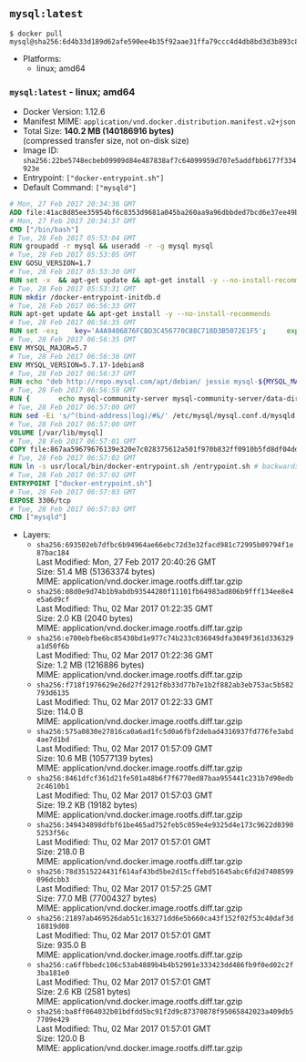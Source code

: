 ## `mysql:latest`

```console
$ docker pull mysql@sha256:6d4b33d189d62afe590ee4b35f92aae31ffa79ccc4d4db8bd3d3b893c8019596
```

-	Platforms:
	-	linux; amd64

### `mysql:latest` - linux; amd64

-	Docker Version: 1.12.6
-	Manifest MIME: `application/vnd.docker.distribution.manifest.v2+json`
-	Total Size: **140.2 MB (140186916 bytes)**  
	(compressed transfer size, not on-disk size)
-	Image ID: `sha256:22be5748ecbeb09909d84e487838af7c64099959d707e5addfbb6177f334923e`
-	Entrypoint: `["docker-entrypoint.sh"]`
-	Default Command: `["mysqld"]`

```dockerfile
# Mon, 27 Feb 2017 20:34:36 GMT
ADD file:41ac8d85ee35954bf6c8353d9681a045ba260aa9a96dbbded7bcd6e37ee49bea in / 
# Mon, 27 Feb 2017 20:34:37 GMT
CMD ["/bin/bash"]
# Tue, 28 Feb 2017 05:53:04 GMT
RUN groupadd -r mysql && useradd -r -g mysql mysql
# Tue, 28 Feb 2017 05:53:05 GMT
ENV GOSU_VERSION=1.7
# Tue, 28 Feb 2017 05:53:30 GMT
RUN set -x 	&& apt-get update && apt-get install -y --no-install-recommends ca-certificates wget && rm -rf /var/lib/apt/lists/* 	&& wget -O /usr/local/bin/gosu "https://github.com/tianon/gosu/releases/download/$GOSU_VERSION/gosu-$(dpkg --print-architecture)" 	&& wget -O /usr/local/bin/gosu.asc "https://github.com/tianon/gosu/releases/download/$GOSU_VERSION/gosu-$(dpkg --print-architecture).asc" 	&& export GNUPGHOME="$(mktemp -d)" 	&& gpg --keyserver ha.pool.sks-keyservers.net --recv-keys B42F6819007F00F88E364FD4036A9C25BF357DD4 	&& gpg --batch --verify /usr/local/bin/gosu.asc /usr/local/bin/gosu 	&& rm -r "$GNUPGHOME" /usr/local/bin/gosu.asc 	&& chmod +x /usr/local/bin/gosu 	&& gosu nobody true 	&& apt-get purge -y --auto-remove ca-certificates wget
# Tue, 28 Feb 2017 05:53:31 GMT
RUN mkdir /docker-entrypoint-initdb.d
# Tue, 28 Feb 2017 06:56:33 GMT
RUN apt-get update && apt-get install -y --no-install-recommends 		pwgen 		openssl 		perl 	&& rm -rf /var/lib/apt/lists/*
# Tue, 28 Feb 2017 06:56:35 GMT
RUN set -ex; 	key='A4A9406876FCBD3C456770C88C718D3B5072E1F5'; 	export GNUPGHOME="$(mktemp -d)"; 	gpg --keyserver ha.pool.sks-keyservers.net --recv-keys "$key"; 	gpg --export "$key" > /etc/apt/trusted.gpg.d/mysql.gpg; 	rm -r "$GNUPGHOME"; 	apt-key list > /dev/null
# Tue, 28 Feb 2017 06:56:35 GMT
ENV MYSQL_MAJOR=5.7
# Tue, 28 Feb 2017 06:56:36 GMT
ENV MYSQL_VERSION=5.7.17-1debian8
# Tue, 28 Feb 2017 06:56:37 GMT
RUN echo "deb http://repo.mysql.com/apt/debian/ jessie mysql-${MYSQL_MAJOR}" > /etc/apt/sources.list.d/mysql.list
# Tue, 28 Feb 2017 06:56:59 GMT
RUN { 		echo mysql-community-server mysql-community-server/data-dir select ''; 		echo mysql-community-server mysql-community-server/root-pass password ''; 		echo mysql-community-server mysql-community-server/re-root-pass password ''; 		echo mysql-community-server mysql-community-server/remove-test-db select false; 	} | debconf-set-selections 	&& apt-get update && apt-get install -y mysql-server="${MYSQL_VERSION}" && rm -rf /var/lib/apt/lists/* 	&& rm -rf /var/lib/mysql && mkdir -p /var/lib/mysql /var/run/mysqld 	&& chown -R mysql:mysql /var/lib/mysql /var/run/mysqld 	&& chmod 777 /var/run/mysqld
# Tue, 28 Feb 2017 06:57:00 GMT
RUN sed -Ei 's/^(bind-address|log)/#&/' /etc/mysql/mysql.conf.d/mysqld.cnf 	&& echo '[mysqld]\nskip-host-cache\nskip-name-resolve' > /etc/mysql/conf.d/docker.cnf
# Tue, 28 Feb 2017 06:57:00 GMT
VOLUME [/var/lib/mysql]
# Tue, 28 Feb 2017 06:57:01 GMT
COPY file:867aa59679676139e320e7c028375612a501f970b832ff0910b5fd8df04dd5f1 in /usr/local/bin/ 
# Tue, 28 Feb 2017 06:57:02 GMT
RUN ln -s usr/local/bin/docker-entrypoint.sh /entrypoint.sh # backwards compat
# Tue, 28 Feb 2017 06:57:02 GMT
ENTRYPOINT ["docker-entrypoint.sh"]
# Tue, 28 Feb 2017 06:57:03 GMT
EXPOSE 3306/tcp
# Tue, 28 Feb 2017 06:57:03 GMT
CMD ["mysqld"]
```

-	Layers:
	-	`sha256:693502eb7dfbc6b94964ae66ebc72d3e32facd981c72995b09794f1e87bac184`  
		Last Modified: Mon, 27 Feb 2017 20:40:26 GMT  
		Size: 51.4 MB (51363374 bytes)  
		MIME: application/vnd.docker.image.rootfs.diff.tar.gzip
	-	`sha256:08d0e9d74b1b9abdb93544280f11101fb64983ad806b9fff134ee8e4e5a6d9cf`  
		Last Modified: Thu, 02 Mar 2017 01:22:35 GMT  
		Size: 2.0 KB (2040 bytes)  
		MIME: application/vnd.docker.image.rootfs.diff.tar.gzip
	-	`sha256:e700ebfbe6bc85430bd1e977c74b233c036049dfa3049f361d336329a1d50f6b`  
		Last Modified: Thu, 02 Mar 2017 01:22:36 GMT  
		Size: 1.2 MB (1216886 bytes)  
		MIME: application/vnd.docker.image.rootfs.diff.tar.gzip
	-	`sha256:f718f1976629e26d27f2912f8b33d77b7e1b2f882ab3eb753ac5b582793d6135`  
		Last Modified: Thu, 02 Mar 2017 01:22:33 GMT  
		Size: 114.0 B  
		MIME: application/vnd.docker.image.rootfs.diff.tar.gzip
	-	`sha256:575a0830e27816ca0a6ad1fc5d0a6fbf2debad4316937fd776fe3abd4ae7d1bd`  
		Last Modified: Thu, 02 Mar 2017 01:57:09 GMT  
		Size: 10.6 MB (10577139 bytes)  
		MIME: application/vnd.docker.image.rootfs.diff.tar.gzip
	-	`sha256:8461dfcf361d21fe501a48b6f7f6770ed87baa955441c231b7d90edb2c4610b1`  
		Last Modified: Thu, 02 Mar 2017 01:57:03 GMT  
		Size: 19.2 KB (19182 bytes)  
		MIME: application/vnd.docker.image.rootfs.diff.tar.gzip
	-	`sha256:349434898dfbf61be465ad752feb5c059e4e9325d4e173c9622d03905253f56c`  
		Last Modified: Thu, 02 Mar 2017 01:57:01 GMT  
		Size: 218.0 B  
		MIME: application/vnd.docker.image.rootfs.diff.tar.gzip
	-	`sha256:78d3515224431f614af43bd5be2d15cffebd51645abc6fd2d7408599096dcbb3`  
		Last Modified: Thu, 02 Mar 2017 01:57:25 GMT  
		Size: 77.0 MB (77004327 bytes)  
		MIME: application/vnd.docker.image.rootfs.diff.tar.gzip
	-	`sha256:21897ab469526dab51c163271dd6e5b660ca43f152f02f53c40daf3d18819d08`  
		Last Modified: Thu, 02 Mar 2017 01:57:01 GMT  
		Size: 935.0 B  
		MIME: application/vnd.docker.image.rootfs.diff.tar.gzip
	-	`sha256:ca6ffbbedc106c53ab4889b4b4b52901e333423dd486fb9f0ed02c2f3ba181e0`  
		Last Modified: Thu, 02 Mar 2017 01:57:01 GMT  
		Size: 2.6 KB (2581 bytes)  
		MIME: application/vnd.docker.image.rootfs.diff.tar.gzip
	-	`sha256:ba8ff064032b01bdfdd5bc91f2d9c87370878f95065842023a409db57709e429`  
		Last Modified: Thu, 02 Mar 2017 01:57:01 GMT  
		Size: 120.0 B  
		MIME: application/vnd.docker.image.rootfs.diff.tar.gzip
